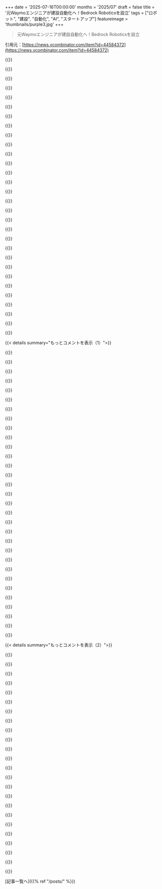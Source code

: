 +++
date = '2025-07-16T00:00:00'
months = '2025/07'
draft = false
title = '元Waymoエンジニアが建設自動化へ！Bedrock Roboticsを設立'
tags = ["ロボット", "建設", "自動化", "AI", "スタートアップ"]
featureimage = 'thumbnails/purple3.jpg'
+++

> 元Waymoエンジニアが建設自動化へ！Bedrock Roboticsを設立

引用元：[https://news.ycombinator.com/item?id=44584372](https://news.ycombinator.com/item?id=44584372)




{{<matomeQuote body="会社の公式発表だぜ！詳細はこのURLでチェックできるぞ。<br>https://bedrockrobotics.com/news/introducing-bedrock-robotic..." userName="boulos" createdAt="2025/07/16 16:48:48" color="#ff5733">}}




{{<matomeQuote body="建設のボトルネックは物理じゃなくて政治的な問題だと思うぜ（特にアメリカではな）。俺の周りの大規模プロジェクトは、環境調査、ゾーニング、計画といった大量の役所仕事や政治的なしがらみでクソ高いんだ。賄賂や政治献金、組合労働の使用、警官の追加雇用、特定の業者指名なんかが終わると、実際の労働と材料費は微々たるもんだ。もしこのロボットが使われたら、違法にされちまうかもな。" userName="ecshafer" createdAt="2025/07/16 22:30:47" color="#ff33a1">}}




{{<matomeQuote body="何か根拠あんのか？それとも適当なこと言ってんのか？俺が見つけた資料だと、事前建設費用はインフラの種類や場所によって3～10%くらいだぜ（アメリカは3～5%で低めだ[1]）。建設プロジェクトの利益率は7%で[2]、熟練労働者の不足がコスト増の主な原因だってよ。<br>[1] https://srgexpert.com/wp-content/uploads/2023/07/The-cost-of...<br>[2] https://publications.turnerandtownsend.com/international-con..." userName="cycomanic" createdAt="2025/07/16 23:49:47" color="#45d325">}}




{{<matomeQuote body="俺は住宅建設業者で働いてるんだけど、最大の悩みは腕のいい職人がいる優良な請負業者を見つけて雇うことだ。電気工事業者はたくさんいるけど、俺らの基準を満たすのは2社だけ。HVACも1社だけだ。うちのフレーミング班は75マイル圏内で最高で、他の業者が常に引き抜きを狙ってるから、引き止めのために金注ぎ込んでる。造園とか害虫駆除の unskilled labor はいくらでもいる。今日、害虫駆除業者をクビにしたけど、他にも20社近く候補があった。でも skilled contractor はそうはいかないんだよな。" userName="hollywood_court" createdAt="2025/07/17 00:55:52" color="#ff5c5c">}}




{{<matomeQuote body="許可やゾーニングなんて建設費の＜3%だぜ。現実に基づかないデマだよ。コストは全部、人件費と材料費なんだ。ただ、ゾーニングや許可にかかる『時間』は、不動産プロジェクトの資金調達や評価の仕方によって、めちゃくちゃコストがかかるのは確かだぜ。" userName="sorcerer-mar" createdAt="2025/07/16 22:55:13" color="#38d3d3">}}




{{<matomeQuote body="そういう意味じゃないと思うけど、最後の部分はちょっとキツイな。欠員が出たら人を雇えるのは良いことだし、特定の業者が入力項目を独占してレントシーキングの言いなりにならなくて済むのも良いことだ。でも、20人もの失業者が控えてるからって、誰でも自由にクビにできないのは残念だって言うのは、かなりひどい状況を望んでるってことだろ？もし全員が、後ろに20人も失業者が控えてるような状況で働いてたら、誰がお前が建てる家を買うんだよ？" userName="benreesman" createdAt="2025/07/17 02:35:02" color="#ff33a1">}}




{{<matomeQuote body="組合の必要性を強調してくれてありがとう。熟練職人の不足がずっと続くといいな、そうじゃなきゃ彼らはあんたが言った通り使い捨てで交換可能扱いされちまう。今んとこ彼らを守ってるのは不足だけだ。<br>https://www.jchs.harvard.edu/blog/rebuilding-construction-tr..." userName="toomuchtodo" createdAt="2025/07/17 03:08:15" color="#45d325">}}




{{<matomeQuote body="建設会社の口座は、時間コストだろうと市役所に行って申請する手間だろうと、どっちに金が流れても気にしないと思うぜ。あと、不当な訴訟や、CEQAみたいな法律（カリフォルニアでは最近改正されたけど）、連邦レベルのNEPAなんかも覚えておけよ。これらはほとんどの人が許可/ゾーニング費用に含めてる。これはデマじゃなくて、この要素はめちゃくちゃでかいんだ。" userName="pj_mukh" createdAt="2025/07/16 23:00:39" color="#45d325">}}




{{<matomeQuote body="それは本当だと思うけど、建設会社が全ての承認を得たとしても、純粋な建設費用が乗り越えられない壁なんだ。その大きな要因は、明らかに（時には組合の）人件費だ。金利が上がって、NIMBYの本拠地バークレーでも最近これが起きたぜ[1]。事前承認済みの建設地が空き地のままだ。俺は、労働者には適正な賃金が払われるべきという（そんなに物議を醸さない）意見だが、こういう技術を使って労働生産性を高めるのも公平だと思う。最後の要素は、高騰してる原材料費だな。<br>[1]: https://www.berkeleyside.org/2025/04/04/berkeley-housing-dow..." userName="pj_mukh" createdAt="2025/07/16 22:51:49" color="#785bff">}}




{{<matomeQuote body="そうそう。俺はお前とは全然違う場所に住んでる普通の家主だけど、ここの請負業者は全然ダメだぜ。俺みたいな素人でも、ちょっと勉強してYouTube動画をいくつか見たら、彼らよりうまくやれることが多い。動画を見ただけのやつが職人に口出しするのはミームレベルでひどいってわかるけど、残念ながら俺が正しくて彼らの間違いを指摘することがよくあるんだ。例えば、この前、電気工がコンクリートの上の階にケーブルを通すのに、どこに穴を開けるべきか計算できずに壁の真ん中に穴を開けちまった。こういうミスはしょっちゅうで、俺が横にいない限り業者もうまく隠すんだ。傾斜屋根の面積をちゃんと三角関数で計算できる屋根工には、まだ会ったことないな。" userName="torginus" createdAt="2025/07/17 11:08:18" color="#45d325">}}




{{<matomeQuote body="建設業者を雇ったことないの？俺は1年半で12回以上雇ったけど、まともなのは2人くらいだったよ。建設業界は嘘や粗悪な仕事、違法労働だらけのひどい世界だ。2人の業者を訴えてるし、今は自分で100％リノベーションしてるよ。" userName="vrosas" createdAt="2025/07/17 03:49:20" color="#38d3d3">}}




{{<matomeQuote body="この安易な考えにはうんざりするよ。大規模プロジェクトは大きくて難しくて、何十もの会社や業者との計画が必要だから高額なんだ。建設業界で働いてる？それとも”アプリ”でも作ってるの？本当の建設には血と汗が必要で、生態系や地域社会にも影響する。だから高くて当然なんだよ。" userName="bongodongobob" createdAt="2025/07/16 23:12:30" color="#785bff">}}




{{<matomeQuote body="アメリカでの建設費には、複雑さや賃金だけじゃ説明できない、よく知られたコストプレミアムがあるんだ。" userName="JumpCrisscross" createdAt="2025/07/16 23:17:03" color="">}}




{{<matomeQuote body="まったく、ソフトウェア業界と一緒だね。ジュニアが最初の仕事で研修に加えて3年経験を求められるせいで、若手がいなくなってるのと同じだよ。" userName="msgodel" createdAt="2025/07/17 01:35:53" color="">}}




{{<matomeQuote body="＞時間要素が口座を空にしないって？<br>もちろん空にするよ。土地や他の資本が無料で持てるとでも思ってたのか？" userName="JumpCrisscross" createdAt="2025/07/16 23:19:54" color="">}}




{{<matomeQuote body="＞＞みんな仕事が下手だからクビにする＞組合の必要性<br>一体どういうことだ？それは組合の使い道と真逆だよ。組合は支配的な雇用主から労働者を守るものだ。建設業界は全く逆で、参入障壁がほぼなく競争が激しい。自分で事業を始めることもできる。建設組合は絶対的な悪夢になるだろうね。" userName="kryogen1c" createdAt="2025/07/17 06:59:05" color="#38d3d3">}}




{{<matomeQuote body="＞大きな要因は明らかに（組合）労働力だ<br>俺Wyoming州に住んでるけど、組合は少ないんだ。でも、規制とか一般的な面倒ごとでコストの問題は相変わらずあるよ。" userName="JumpCrisscross" createdAt="2025/07/16 23:16:27" color="#38d3d3">}}




{{<matomeQuote body="土地の維持費はプロジェクト全体と比べて低いよ。問題は工期が延びるとIRRが下がりリスクが増すことだ。維持費が高いのとは違う。＞周りの大規模プロジェクトは全部レッドテープで高価だ<br>これは嘘だね。レッドテープでできないプロジェクトはあるけど、進行中のプロジェクトが莫大な費用をレッドテープに費やしてるわけじゃない。" userName="sorcerer-mar" createdAt="2025/07/16 23:23:03" color="#ff33a1">}}




{{<matomeQuote body="商業用不動産で働いてるんだけど、建設業界って独占状態がひどいんだ。<br>低価格住宅を建てたいと思っても、公的資金を使うと、承認された特定の業者と組まなきゃいけないんだよね。例えば電気業者は2社しか承認されてないとかで、そいつらが組んで、条件を飲まないとプロジェクトを人質にとるんだ。<br>今日ちょうど大手建設会社の役員と話したんだけど、「うちが特定のプロジェクト（競争でコストを下げるようなやつ）をやれないのは、ABCユニオンの労働者を雇ってるからで、組合との関係を壊したくないんだ」って言ってたよ。<br>デベロッパーなら誰でも、政治や労働問題のせいで痛い目にあった武勇伝があるはずさ。<br>結局これがコストを高くしてるんだよね。" userName="eagleinparadise" createdAt="2025/07/17 00:40:12" color="#ff33a1">}}




{{<matomeQuote body="SchemeFlow [0] は、この問題、特にめちゃくちゃな報告要件を解決しようとしてると思うよ。もちろん、それだとまだ組合の問題は残るけどね。<br>[0] https://www.schemeflow.com/" userName="matthewolfe" createdAt="2025/07/16 22:43:46" color="#38d3d3">}}




{{<matomeQuote body="ニューヨークやサンフランシスコで、土地の保有コストが全体プロジェクトに比べてすごく低いって？そんなことないよ。<br>土地だけじゃなくて、環境審査とか近隣組合との調整、プリセールの遅延、焦ってる購入者への顧客対応、住民が「アジサイに影がかかるから3/8インチずらして」とか言うせいで常に図面引き直しとか、全部コストなんだ。<br>これらがサンフランシスコで建つアパート一つ一つに何十万ドルも追加してるんだよ。<br>「これは真実じゃない」って、何に反応してるの？引用文は俺のじゃないんだけど。" userName="JumpCrisscross" createdAt="2025/07/16 23:52:47" color="#45d325">}}




{{<matomeQuote body="ゾーニングや許認可の時間が不動産プロジェクトの資金調達や評価にどう関係してるかって？<br>サンフランシスコの許認可プロセスは、現在の金利で計算すると、アパート一つで価格の下限が50万ドル以上になっちゃうんだ。まだ何も建ててないのにだよ。" userName="JumpCrisscross" createdAt="2025/07/16 23:19:15" color="#ff5733">}}




{{<matomeQuote body="俺の石工は最高だけど、配管はできないんだよね。" userName="vrosas" createdAt="2025/07/17 04:13:16" color="">}}




{{<matomeQuote body="素人なんだけど、請負業者を雇うときの最大の不安は、品質基準を満たしてる人を素早く見極められないことなんだ。平均的な人はどうやってこれを乗り越えればいいんだろ？最近はClaudeやChatGPTに聞けばいいのかもしれないけど、業界の「部族の知識」みたいなのが足りてないだろうし。" userName="babyshake" createdAt="2025/07/17 07:05:15" color="">}}




{{<matomeQuote body="正直、彼が言ってることって真実じゃないと思う？<br>彼が挙げた項目が総コストに含まれてると思う？<br>アメリカの主要なプロジェクトには、大量のレッドテープに加えて、隠れたコストが必ずあるんだ。カリフォルニアの高速鉄道を見てみろよ。<br>俺が住んでる所では高速道路の延長が圧倒的に支持されたのに、なぜ6年経っても実現してないか？環境保護主義者が調査を要求して、2年かかった結果「影響なし」だった。<br>郡の委員が落選して、新しい委員は特定の約束を要求。<br>最初の随意契約を得た会社は元委員の兄弟が所有してて訴訟に。<br>家から出口が近すぎるって訴える人、出口が高級住宅向けで不公平だって訴える人もいたね。<br>さらに「労働者も資材も全部アメリカ製にしろ！」っていう要求。州の代表は、彼の選挙区の住民を一定割合雇わないと拡張をボイコットするとか、道路の騒音で補償しないとブロックするとか言い出したよ。<br>こんなのが次から次へと出てきて、その一つ一つが公式予算には計上されてないんだ。" userName="mogwire" createdAt="2025/07/17 00:18:18" color="#ff5733">}}




{{<matomeQuote body="ヨーロッパ諸国じゃ建設組合ってすごいんだよ。<br>労働者を利用しようとする会社は必ずやるから、支配的とか独占的とか関係ないね。<br>組合がほとんどない国では、労働者の命を危険にさらす安全対策がほぼ存在しないのには理由があるんだ。<br>ヘルメットなし、目の保護なし、化学物質を扱うのにマスクなし、素手で金属棒を曲げる、保護靴なし、一人でハシゴに乗るとか、実際に見た例だよ。" userName="pjmlp" createdAt="2025/07/17 07:59:38" color="#38d3d3">}}




{{<matomeQuote body="サンフランシスコとニューヨークを特に挙げてるのって理由があるの？この問題でダントツに不合理で、明らかに特殊なケースだからじゃないの？" userName="sorcerer-mar" createdAt="2025/07/17 12:55:19" color="#45d325">}}




{{<matomeQuote body="ABCユニオンの労働者を雇ってるから組合との関係が壊れるって言うけど、業界全体のユニオンがあれば解決するんじゃない？" userName="andrekandre" createdAt="2025/07/17 01:07:34" color="">}}




{{<matomeQuote body="BedrockのCTOで共同創設者だよ。みんなの盛り上がりにビックリした！質問があれば何でも聞いてね。最高のMLEやソフトウェアエンジニアを探してるから、興味あればBedrock Roboticsのキャリアページを見てみて：https://bedrockrobotics.com/careers" userName="kevinmpeterson" createdAt="2025/07/17 00:54:27" color="#38d3d3">}}




{{<matomeQuote body="Bedrockの採用ページにフィードバックなんだけど、求人リストにたどり着くまでにスクロールが多すぎるよ。応募者の本気度を試す意図かもしれないけど、優秀な候補者がイライラして応募やめちゃうかもね。" userName="dolebirchwood" createdAt="2025/07/17 03:51:28" color="#38d3d3">}}




{{< details summary="もっとコメントを表示（1）">}}

{{<matomeQuote body="これに付け加えると、デフォルトのスクロール挙動を変えるのはマジでやめるべき。めちゃくちゃ迷惑だし、アクセシビリティ的にも問題があるよ。" userName="93po" createdAt="2025/07/17 16:06:34" color="#ff5733">}}




{{<matomeQuote body="漠然とした質問だけど、ソフトウェア以外の従来のエンジニアリング需要とか、もっと実践的なハードウェア関連のソフトウェアエンジニアリングの需要はどうなっていくと思う？" userName="torginus" createdAt="2025/07/17 11:15:48" color="">}}




{{<matomeQuote body="ソフトウェアエンジニアリングは健在で、AIで仕事は変わるけど、賢いエンジニアは作り続けるよ。AIはソフトウェアがボトルネックだったから、加速すれば仕事は増えるはず。ロボットは今動く！もっとロボットを作るべきだよ！次の10年で最高の企業は、Star WarsやThe Jetsonsみたいなロボットをきっと作るだろうね。これはハードウェアがすごく重要。iPhoneのフォーマットはAIネイティブじゃないし、新しいハードウェアが生活のいたるところに必要になるはず。超クールで、ハードウェア志向になるだろうね。" userName="kevinmpeterson" createdAt="2025/07/17 17:33:17" color="#45d325">}}




{{<matomeQuote body="Bedrockのキャリアページを興味本位で読んでみたけど、ソフトウェアとハードウェアばかりだね。構造エンジニアとかも雇うべきじゃないの？" userName="scythe" createdAt="2025/07/17 02:02:46" color="">}}




{{<matomeQuote body="BedrockはAIとソフトウェアがメインだよ。機械自体は素晴らしいメーカーがたくさんあるからね。素晴らしいハードウェアエンジニアもいるし、もし部品の構造的な作業が必要になればやるよ。でも今はそれが一番の核じゃないね。" userName="kevinmpeterson" createdAt="2025/07/17 07:02:49" color="#45d325">}}




{{<matomeQuote body="構造エンジニアは土木エンジニアの一種だよ。詳しくはWikipediaのStructural Engineeringのページを見てね：https://en.wikipedia.org/wiki/Structural_engineering" userName="AftHurrahWinch" createdAt="2025/07/17 18:10:46" color="">}}




{{<matomeQuote body="あー、読み間違えてたわ。今、設計パートナーや顧客と超密接に連携してるんだ。彼らは俺たちより土木工事に詳しいから、喜んで手伝ってくれるし、土木分野の顧問もいるよ。" userName="kevinmpeterson" createdAt="2025/07/17 22:50:04" color="">}}




{{<matomeQuote body="これ、かっこいいね。TrimbleやTopconの技術にLiDAR加えて、完全自律型ショベルカーにするってこと？<br>地盤調査が間違ってたらどうするの？何度か溝が崩れて、オペレーターが命を救ったことあるんだけど。" userName="maCDzP" createdAt="2025/07/17 12:47:44" color="#ff33a1">}}




{{<matomeQuote body="TrimbleやTopconとは関係ないけど、うちの機械はもっと高性能だよ。<br>崩落対策については、人間を溝に入れないのが理想だね。手作業なしで掘って配管できれば崩落リスクは減るし。LiDARでリモート測量もできる。<br>地盤調査ミスへのオペレーターの対応、興味あるな。うちはセンサーで沈下や地盤の変化を監視できるし、学習機能でどんなベテランオペレーターも超える経験を積ませるよ。Waymoの1億マイル走行でわかったんだ。" userName="kevinmpeterson" createdAt="2025/07/17 17:38:02" color="#45d325">}}




{{<matomeQuote body="これらのロボットは人間と協力して作業する予定なの？それとも、最初は人間が近くにいても走行するだけ、掘削はもっと先の目標、みたいな複雑な感じ？" userName="Symmetry" createdAt="2025/07/17 12:21:39" color="#ff5c5c">}}




{{<matomeQuote body="人々と協力して作業するよ。" userName="kevinmpeterson" createdAt="2025/07/17 17:38:57" color="">}}




{{<matomeQuote body="人間が使ってるのと同じ道具を、ヒューマノイドロボットがそのまま代わりに使う計画？" userName="noosphr" createdAt="2025/07/17 00:58:57" color="">}}




{{<matomeQuote body="ヒューマノイドロボットはいつかすごいことになるだろうけど、それまでには課題がいっぱいあるよ。ハードウェアだけでも大変なのに、ベトベトの泥だらけになったら、ソフトがうまく動いてももっと複雑になるだろうね。" userName="kevinmpeterson" createdAt="2025/07/17 07:01:17" color="#ff5c5c">}}




{{<matomeQuote body="多分ないね。もうVCからの資金も得てるし、そんな風に成功のチャンスを台無しにする必要はないでしょ。" userName="margalabargala" createdAt="2025/07/17 05:37:17" color="">}}




{{<matomeQuote body="ミニショベルがCANバスで制御されてるか、機械的にバルブを操作してるか調べたんだ。CANバスにPC繋ぐだけで自律化できるか知りたくてね。新しいモデルは制御バイワイヤで、古いのは油圧バルブを直接開閉するジョイスティックやペダルだって。ヒューマノイドロボットと古い機械の改造費を比較したんだけど、アクチュエータ方式でも電磁弁12個追加する方が、ヒューマノイドより安いと思うな。" userName="93po" createdAt="2025/07/17 16:20:12" color="#ff5c5c">}}




{{<matomeQuote body="人手がいなくなることで、機械の状況って変わると思う？" userName="waynenilsen" createdAt="2025/07/17 15:00:35" color="">}}




{{<matomeQuote body="多分ね。運用コストが下がれば機械は小さくできる。キャブなし、低プロファイル、スマートなカメラ配置、作業に最適なピボット点変更とか、大きな変化があるかも。重機は道具だし、品質、コスト、速度で選ぶから状況は変わるだろうね。機械の種類や専門性も超面白いし、絶対に変わるよ。" userName="kevinmpeterson" createdAt="2025/07/17 23:31:39" color="#38d3d3">}}




{{<matomeQuote body="進化が楽しみだね。「苦い教訓（Bitter Lesson）」は当てはまると思う？手動操作機の制御やカメラからデータ大量収集してるんだよね。操作方法に特許がないなら、データ委託契約や買い取りはすごく価値があると思うな。未ラベリングデータも自動でラベル付けできるしね。" userName="waynenilsen" createdAt="2025/07/22 12:58:06" color="#38d3d3">}}




{{<matomeQuote body="大きな障壁はOEM競争だね。CaterpillarやJohn Deereは既に遠隔操作車両を持ってるし、改造キットの規約もある。Bedrock Roboticsも考慮してるだろうけど、既存OEMとの提携に力を入れるべきで、既存フリートへの追加キット販売じゃない方がいいと思うな。" userName="themanmaran" createdAt="2025/07/16 22:41:23" color="#ff5733">}}




{{<matomeQuote body="OEM競争は障壁じゃなくて、むしろメリットじゃない？M&Aの出口戦略になるし。" userName="CGMthrowaway" createdAt="2025/07/16 23:04:57" color="">}}




{{<matomeQuote body="Bedrock Roboticsが既存企業にはない、簡単に手に入らない強みを持ってるならメリットだね。イノベーターのジレンマみたいな状況がないと、潰されちゃう（砂利にされちゃう）だろうね。" userName="nickff" createdAt="2025/07/17 06:24:22" color="#785bff">}}




{{<matomeQuote body="アクハイアだね。現代の労働組合みたいなもので、熟練労働者がより多く稼げるし。" userName="CGMthrowaway" createdAt="2025/07/17 13:37:43" color="">}}




{{<matomeQuote body="CaterpillarやJohn Deereにアクハイアされるのは夢じゃないだろうね。巨人は厳しい長期目標と結びつけるから、経済的なメリットも限定的になりそう。あまり良い取引には思えないな。" userName="whiplash451" createdAt="2025/07/17 21:16:52" color="#ff5c5c">}}




{{<matomeQuote body="大手鉱業会社、例えばRio Tintoなんかが、実はもう大規模な半自律型採掘・建設機器をガンガン動かしてるんだよね。彼らは年間10億トンもの鉱石を運んで、地球の自転バランスまで変えるレベルだよ。Riotintoのウェブサイトは古いし、BBCのニュース記事や米国のResolution Copperのプロジェクトみたいに、今の需要と実態を反映してないんだ。URL: https://www.riotinto.com/en/mn/about/innovation/automation <br> URL: https://www.bbc.com/news/articles/cgej7gzg8l0o <br> URL: https://resolutioncopper.com/mining-method/ <br> URL: https://resolutioncopper.com/wp-content/uploads/2021/11/RTRC... <br> URL: https://en.wikipedia.org/wiki/Resolution_Copper#Reactions" userName="defrost" createdAt="2025/07/17 02:53:27" color="#ff5733">}}




{{<matomeQuote body="キャタピラーとかジョン・ディアみたいな会社は、もう遠隔操作車両を持ってるし、改造キットについても規約や保証に引っかからないような規定がいっぱいあるんだよね。これはまさに「ディスラプション」のチャンスなんじゃないかな。スタートアップが良いものを示せば、VC資金がどっと入ってきて、経済的に見て新VC支援の方法が安ければ、既存企業はシェアを失うことになるよ。" userName="echelon" createdAt="2025/07/16 22:48:55" color="#38d3d3">}}




{{<matomeQuote body="CATとDeereは古い自律技術ですごく面白いことやってるよ。Deereは会社を買収したり提携したりして外部から人材を取り込んでるし、CATもTrimbleやTopconみたいな外部企業と組んで重要な技術を導入してるんだ。両方ともすごい会社だけど、核はAI/ML企業じゃないから、そこまで持っていくのは大変だよね。10年前の自動運転業界でOEMがソフトウェア会社になろうとしたけど、結局CruiseやWaymoが実行したのと同じような話だと思うよ。" userName="kevinmpeterson" createdAt="2025/07/17 01:01:52" color="#785bff">}}




{{<matomeQuote body="CruiseもWaymoもまだ利益が出てないみたいだし、市場を制するかどうかはまだ分からないよね。自動運転業界のMySpacesとかFiskersになる可能性だってあるんじゃないかな。" userName="nickff" createdAt="2025/07/17 06:27:33" color="">}}




{{<matomeQuote body="既存メーカーは自社機械への改造を過剰に管理してるから、彼らをディスラプトするには、自分で機械を作るしかないって意見もあるよね。重機を扱ってるから改善点はたくさんあると思うけど、シリコンバレーの賢いやり方とVCのお金がこの分野に合うとは思えないんだ。ブルドーザーみたいなのをゼロから作るなんて、ほとんどが地道な機械工学とサプライチェーンの調整で、既存のコストや長期的な関係でほとんど参入不可能な市場に入るのは、本当に長く退屈な作業だよ。" userName="beau_g" createdAt="2025/07/16 22:56:22" color="#38d3d3">}}




{{<matomeQuote body="僕の理解だと、この分野の参入障壁って、機械の製造じゃなくて、サービスや修理に使う大きなディーラーネットワークなんだ。みんな、近くにディーラーがあるところで買う傾向があるみたいだよ。そして、個人で機械をいじったりメンテナンスしたりするのがどんどん不可能になってるから、ディーラーとの繋がりがますます重要になってるんだよね。" userName="93po" createdAt="2025/07/17 16:23:05" color="#38d3d3">}}




{{<matomeQuote body="メーカーは独占禁止法を意識してるから、自分のものを取り付けたり売ったりするための’キー’を、安全を気にすることを証明できれば「妥当な料金」（桁が6つくらいかかるかもね）で渡してくれるんだ。大学も学生プロジェクトのためにNDAの下でその’キー’を手に入れてるよ。jonh deereで働いてるけど、これは会社を代表してるわけじゃないよ。上に書いたのが、僕がこの件について言えること全部だよ。" userName="bluGill" createdAt="2025/07/16 23:51:34" color="#785bff">}}

{{</details>}}




{{< details summary="もっとコメントを表示（2）">}}

{{<matomeQuote body="もしかしたら、VCのお金が入ってきて、独占状態になるまで赤字で売って、そのあと料金を釣り上げるかもしれないじゃん！でも、今はお金がタダじゃない時代だから、それは成功しにくいかもね。" userName="Espressosaurus" createdAt="2025/07/17 15:24:13" color="">}}




{{<matomeQuote body="VCはNvidiaに莫大な投資をしたのに、ほとんど影響を与えられてないんだよね。彼らは比較的に簡単な’ソフトウェアを作る’市場以外では、君が思ってるほど強力じゃないのかもしれないよ。ネットワーキング、コンピューティング、ストレージの分野でも、この25年間で本当に成功した事例なんて、たった3、4個しかないんだから。" userName="foobiekr" createdAt="2025/07/17 16:10:21" color="#ff5733">}}




{{<matomeQuote body="調達したお金が800Mじゃなくて80Mってことは、直面してる課題の多さを反映してるのかもしれないね。このタイプのスタートアップは、他のよりピボットしやすいのかもしれないよ。" userName="khurs" createdAt="2025/07/16 22:57:24" color="">}}




{{<matomeQuote body="小型の電動建機をたくさん使って、静かに長時間作業するのはどう？<br>ゲームみたいだけど、小規模から大規模まで対応できるかもね。<br>最後はデカいツールもいるだろうし、提携とかもアリかな。" userName="_carbyau_" createdAt="2025/07/17 02:04:15" color="#45d325">}}




{{<matomeQuote body="既存の大手企業は、今ある事業で忙しいんじゃない？<br>秘密の技術がない限り、新しい技術を開発して市場に出すのは難しいかもね。" userName="threatripper" createdAt="2025/07/17 05:02:54" color="">}}




{{<matomeQuote body="特許ポートフォリオが邪魔にならないか心配だね。" userName="amelius" createdAt="2025/07/17 15:20:55" color="">}}




{{<matomeQuote body="建築の教授だけど、現場の自動化はマジで難しいよ。<br>道を作りながら運転するようなものだからね。<br>掘削は自動化進んでるけど、それ以外は問題だらけ。<br>参考になる記事もあるよ: https://www.construction-physics.com/p/where-are-the-robotic..." userName="Duanemclemore" createdAt="2025/07/17 02:51:39" color="#38d3d3">}}




{{<matomeQuote body="建設はスケジューリングが全てだ。<br>NP Hardで最適化は難しい。<br>人間関係が大事で、配管工が来ないと進まないよ。<br>全てに時間がかかるんだ。" userName="brudgers" createdAt="2025/07/17 03:10:21" color="#38d3d3">}}




{{<matomeQuote body="レンガ積みの自動化がこんなに試されてたなんて知らなかったな。" userName="demaga" createdAt="2025/07/18 05:55:33" color="">}}




{{<matomeQuote body="「石」と「建設」で思い出したんだけど、コンピュータービジョンとロボットのおかげで、乾式石積みは実用的になるかもね。<br>耐久性も高いし、ロボットなら石の整形も効率的にできそう。" userName="cperciva" createdAt="2025/07/16 23:36:42" color="#ff33a1">}}




{{<matomeQuote body="乾式石積みは自動化に向いてそうだよね。<br>事前にできるし、周りに物も少ないから。<br>でも、最後の1%は触覚とかが必要で難しいかも。" userName="AngryData" createdAt="2025/07/17 03:43:26" color="#ff33a1">}}




{{<matomeQuote body="露天掘りの建設って、人間が邪魔してるわけじゃないと思ったけどな。<br>重機がほとんどやってるじゃん。<br>Amazonのサプライチェーンの話みたいに、うまくいかないこともあるかもね。" userName="taeric" createdAt="2025/07/16 22:25:08" color="">}}




{{<matomeQuote body="CATとかHitachi、Komatsuとかの大手は、もう10年以上も前から自動化をやってるよ。<br>Waymoのエンジニアが会社作ったからって、新しい業界じゃないからね。" userName="ZYbCRq22HbJ2y7" createdAt="2025/07/16 22:30:15" color="#785bff">}}




{{<matomeQuote body="ベンチャー投資は既存の事業には興味ないよ。多分、会社に資金や人材が足りなくて、新しい企業に対抗できないってことだね。優秀な人材は、もっと大きなExitが狙えて、すごい人たちと働ける新しい場所に集まっちゃうんだよ。" userName="echelon" createdAt="2025/07/16 22:51:04" color="#ff5c5c">}}




{{<matomeQuote body="数ヶ月間も続くようなへんぴな建設現場に、すぐにでも引っ越してくれる訓練済みのオペレーターを、必要な時に探すのは超大変なんだよ。" userName="whatever1" createdAt="2025/07/16 23:00:26" color="">}}




{{<matomeQuote body="これらの会社が技術を守る『Moat』を持ってないって可能性は…かなり低いんじゃないかな？" userName="taeric" createdAt="2025/07/16 22:58:34" color="">}}




{{<matomeQuote body="面白いのはさ、重機がすでに20〜50人分の人間を置き換えたのに、今度はたった一人、仕事してる人が問題になるってことだよね。" userName="winrid" createdAt="2025/07/16 22:29:27" color="">}}




{{<matomeQuote body="カリフォルニア高速鉄道が予算オーバーしまくりなの知ってる？<br>もし巨大インフラの費用を何十億から何百万ドルに減らせたら、社会全体に超良くない？<br>自動化された建設は、鉄が社会を変えたみたいに、次のとんでもない『Step function change』になるよ。マジで社会に役立つって。" userName="echelon" createdAt="2025/07/16 22:54:39" color="#785bff">}}




{{<matomeQuote body="正直、これって信じにくいな。<br>機械の資本コストがすでに高いんだから、建設期間中の人の移転費用がボトルネックになるってのはおかしいんじゃない？<br>もし数字があるなら、ぜひ見たいな。信じにくいだけで、不可能だと思ってるわけじゃないけど。" userName="taeric" createdAt="2025/07/16 23:09:46" color="#ff5733">}}




{{<matomeQuote body="人間が使うコントロールへの入力って、どれくらいの『Moat』で守れるんだろうね？" userName="ZYbCRq22HbJ2y7" createdAt="2025/07/16 23:23:18" color="">}}




{{<matomeQuote body="HSRが予算オーバーで終わらないのは、技術がないからじゃないよ。やる気がないからさ。だいたい、直接必要とされてないからなんだよ。" userName="taeric" createdAt="2025/07/16 22:59:48" color="#38d3d3">}}




{{<matomeQuote body="こういう機械を作るのに必要な材料科学って、マジでバカにできないレベルだよ。" userName="taeric" createdAt="2025/07/16 23:54:51" color="">}}




{{<matomeQuote body="これって、Teslaが自動車業界に入ったのと似てると思うよ。既存メーカーには『Moat』があったけど、Teslaにはない過去の負債がいっぱいあったんだ（保証、訴訟、リコールとかね）。<br>重機分野の新規参入者も同じような状況だろうな。面白いことに、多くの重機はCAN Busとか使ってて、車と動きが超似てるんだよ。" userName="bonestamp2" createdAt="2025/07/16 23:29:33" color="#785bff">}}

{{</details>}}



[記事一覧へ]({{% ref "/posts/" %}})
